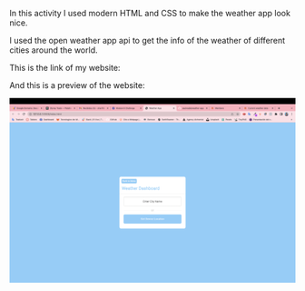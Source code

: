 In this activity I used modern HTML and CSS to make the weather app look nice.

I used the open weather app api to get the info of the weather of different cities around the world.

This is the link of my website:

And this is a preview of the website:

![Getting Started](preview.jpg)
